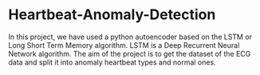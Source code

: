 # Heartbeat-Anomaly-Detection
In this project, we have used a python autoencoder based on the LSTM or Long Short Term Memory algorithm.
LSTM is a Deep Recurrent Neural Network algorithm.
The aim of the project is to get the dataset of the ECG data and split it into anomaly heartbeat types and normal ones.

